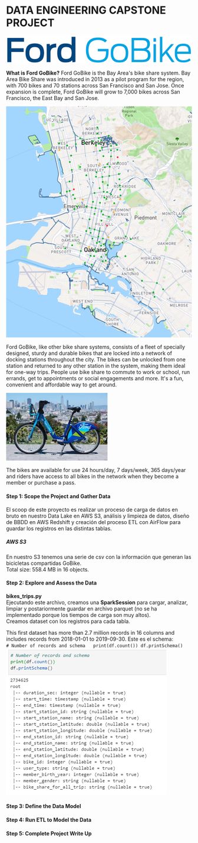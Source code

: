 # DATA ENGINEERING CAPSTONE PROJECT 

![logo](/img/logo.png)  

**What is Ford GoBike?**
Ford GoBike is the Bay Area's bike share system. Bay Area Bike Share was introduced in 2013 as a pilot program for the region, with 700 bikes and 70 stations across San Francisco and San Jose. Once expansion is complete, Ford GoBike will grow to 7,000 bikes across San Francisco, the East Bay and San Jose.  

![maph](img/mapa.PNG)

Ford GoBike, like other bike share systems, consists of a fleet of specially designed, sturdy and durable bikes that are locked into a network of docking stations throughout the city. The bikes can be unlocked from one station and returned to any other station in the system, making them ideal for one-way trips. People use bike share to commute to work or school, run errands, get to appointments or social engagements and more. It's a fun, convenient and affordable way to get around.

![maph](img/bici.jpg)

The bikes are available for use 24 hours/day, 7 days/week, 365 days/year and riders have access to all bikes in the network when they become a member or purchase a pass.


#### Step 1: Scope the Project and Gather Data  

El scoop de este proyecto es realizar un proceso de carga de datos en bruto en nuestro Data Lake en AWS S3, análisis y limpieza de datos, diseño de BBDD en AWS Redshift y creación del proceso ETL con AirFlow para guardar los registros en las distintas tablas.

##### AWS S3
En nuestro S3 tenemos una serie de csv con la información que generan las bicicletas compartidas GoBike.  
Total size: 558.4 MB in 16 objects.

#### Step 2: Explore and Assess the Data
**bikes_trips.py**  
Ejecutando este archivo, creamos una **SparkSession** para cargar, analizar, limpiar y postariormente guardar en archivo parquet (no se ha implementado porque los tiempos de carga son muy altos).  
Creamos dataset con los registros para cada tabla.

This first dataset has more than 2.7 million records in 16 columns and includes records from 2018-01-01 to 2019-09-30.
Este es el schema:  
`# Number of records and schema  
print(df.count())
df.printSchema()`  
![schema](img/schema.PNG)


#### Step 3: Define the Data Model

#### Step 4: Run ETL to Model the Data

#### Step 5: Complete Project Write Up
